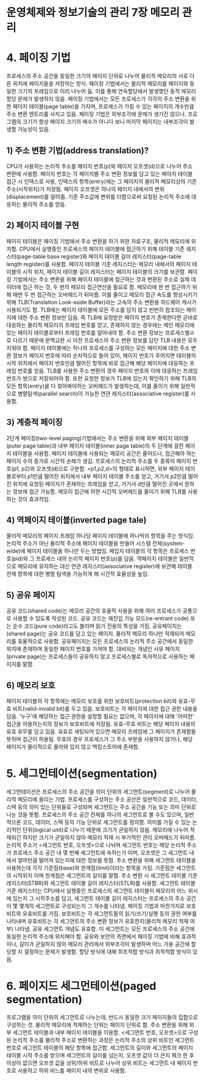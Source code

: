 # 운영체제와 정보기술의 관리 7장 메모리 관리

# 4. 페이징 기법
프로세스의 주소 공간을 동일한 크기의 페이지 단위로 나누어 물리적 메모리의 서로 다른 위치에 페이지들을 저장하는 방식.
페이징 기법에서는 물리적 메모리를 페이지와 동일한 크기의 프레임으로 미리 나누어 둠. 이를 통해 연속할당에서 발생했던 동적 메모리 할당 문제가 발생하지 않음.
페이징 기법에서는 모든 프로세스가 각각의 주소 변환을 위한 페이지 테이블(page table)을 가지며, 프로세스가 가질 수 있는 페이지의 개수만큼 주소 변환 엔트리를 사지고 있음.
페이징 기법은 외부조각에 문제가 생기진 않으나, 프로그램의 크기가 항상 페이지 크기의 배수가 아니다 보니 마지막 페이지는 내부조각이 발생할 가능성이 있음.

## 1) 주소 변환 기법(address translation)?
CPU가 사용하는 논리적 주소를 페이지 번호(p)와 페이지 오프셋(d)으로 나누어 주소 변환에 사용함.
페이지 번호는 각 페이지별 주소 변환 정보를 담고 있는 페이지 테이블 접근 시 인덱스로 사용, 인텍스의 항목(entry)에는 그 페이지의 물리적 메모리상의 기준주소(시작위치)가 저장됨.
페이지 오프셋은 하나의 페이지 내에서의 변위(displacement)를 알려줌. 기준 주소값에 변위를 더함으로써 요청된 논리적 주소에 대응하는 물리적 주소를 얻음.

## 2) 페이지 테이블 구현
페이지 테이블은 페이징 기법에서 주소 변환을 하기 위한 자료구조, 물리적 메모리에 위치함.
CPU에서 실행중인 프로세스의 페이지 테이블에 접근하기 위해 테이블 기준 레지스터(page-table base register)와 페이지 테이블 길이 레지스터(page-table length register)를 사용함. 페이지 테이블 기준 레지스터는 메모리 내에서의 페이지 테이블의 시작 위치, 페이지 테이블 길이 레지스터는 페이지 테이블의 크기를 보관함.
페이징 기법에서는 주소 변환을 위해 페이지 테이블에 접근하는 것과 변환된 주소로 실제 데이터에 접근 하는 것, 두 번의 메모리 접근연산을 필요로 함. 메모리에 한 번 접근하기 위해 매번 두 번 접근하는 오버헤드가 뒤따름. 이를 줄이고 메모리 접근 속도를 향상시키기 위해 TLB(Translation Look-aside Buffer)라는 고속의 주소 변환용 하드웨어 캐시가 사용되기도 함.
TLB에는 페이지 테이블에 모든 주소를 담지 않고 빈번히 참조되는 페이지에 대한 주소 변환 정보만 담음.
즉 TLB에 요청받은 페이지 번호가 존재한다면 곧바로 대응하는 물리적 메모리의 프레임 번호를 얻고, 존재하지 않는 경우에는 메인 메모리에 있는 페이지 테이블로부터 프레임 번호를 알아내야 함.
주소 변환 정보는 프로세스별ㄹ로 다르기 때문에 문맥교환 시 이전 프로세스의 주소 변환 정보를 담던 TLB 내용은 모두 지워야 함.
페이지 테이블에는 하나의 프로세스를 구성하는 모든 페이지에 대한 주소 변환 정보가 페이지 번호에 따라 순차적으로 들어 있어, 페이지 번호가 주어지면 테이블의 시작 위치에서 페이지 번호만큼 떨어진 항목에 바로 접근해 해당 페이지에 대응하는 프레임 번호를 얻음.
TLB를 사용한 주소 변환의 경우 페이지 번호와 이에 대응하는 프레임 번호가 쌍으로 저장되어야 함. 또한 요청한 정보가 TLB에 있는지 확인하기 위해 TLB의 모든 항목(entry)을 다 찾아봐야하는 오버헤드가 발생하는데, 이를 줄이기 위해 일반적으로 병렬탐색(parallel search)이 가능한 연관 레지스터(associative register)를 사용함.

## 3) 계층적 페이징
2단계 페이징(two-level paging)기법에서는 주소 변환을 위해 외부 페이지 테이블(puter page table)과 내부 페이지 테이블(inner page table)의 두 단계에 걸친 페이지 테이블을 사용함.
페이지 테이블에 사용되는 메모리 공간은 줄어드나, 접근해야 하는 페이지 수의 증가로 시간적 손해가 생김.
프로세스의 논리적 주소를 두 종류의 페이지 번호(p1, p2)와 오프셋(d)으로 구분함. <p1,p2,d>의 형태로 표시하면, 외부 페이지 테이블로부터 p1만큼 떨어진 위치에서 내부 페이지 테이블 주소를 얻고, 거기서 p2만큼 떨어진 위치에 요청된 페이지가 존재하는 프레임을 얻고, 거기서 d만큼 떨어진 곳에서 원하는 정보에 접근 가능함.
메모리 접근에 의한 시간적 오버헤드를 줄이기 위해 TLB를 사용하는 것이 효과적임.

## 4) 역페이지 테이블(inverted page tale)
물리적 메모리의 페이지 프레임 하나당 페이지 테이블에 하나씩의 항목을 주는 방식임. 논리적 주소가 아닌 물리적 주소에 페이지 테이블을 만들어 시스템 전체(system-wide)에 페이지 테이블을 하나만 두는 방법임. 페입지 테이블의 각 항목은 프로세스 번호(pid)와 그 프로세스 내의 논리적 페이지 번호(p)를 담음.
역페이지 테이블은 일반적으로 메모리에 유지하는 대신 연관 레지스터(associative register)에 보관해 테이블 전체 항목에 대한 병렬 탐색을 가능하게 해 시간적 효율성을 높임.

## 5) 공유 페이지
공유 코드(shared code)는 메모리 공간의 효율적 사용을 위해 여러 프로세스가 공통으로 사용할 수 있도록 작성된 코드. 공유 코드는 재진입 가능 모드(re-entrant code) 또는 순수 코드(pure code)라고도 불리며 읽기 전용의 특성을 가짐. 
공유페이지는(shared page)는 공유 코드를 담고 있는 페이지. 물리적 메모리 하나만 적재되어 메모리를 효율적으로 사용함. 공유페이지는 모든 프로세스의 논리적 주소 공간에서 동일한 위치에 존재하며 동일한 페이지 번호를 가져야 함.
대비되는 개념인 사유 페이지(private page)는 프로세스들이 공유하지 않고 프로세스별로 독자적으로 사용하는 페이지를 말함.

## 6) 메모리 보호
페이지 테이블의 각 항목에는 메모리 보호를 위한 보호비트(protection bit)와 유효-무효 비트(valid-invalid bit)를 두고 있음.
보호비트는 각 페이지에 대한 접근 권한 내용을 담음. '누구'에 해당하는 접근 권한을 설정할 필요는 없으며, 각 페이지에 대해 '어떠한' 접근을 어용하는지의 정보가 보호비트에 저장됨.
유효-무효 비트는 해당 페이지 내용의 유효 유무를 담고 있음. 유효로 세팅되어 있으면 메모리 프레임에 그 페이지가 존재함들 뜻하며 접근이 허용됨. 무효의 경우 프로세스가 그 주소 부분을 사용하지 않거나, 해당 페이지가 물리적으로 올라와 있지 않고 백킹스토어에 존재함.

# 5. 세그먼테이션(segmentation)
세그먼테이션은 프로세스의 주소 공간을 의미 단위의 세그먼트(segment)로 나누어 물리적 메모리에 올리는 기법.
프로세스를 구성하는 주소 공산은 일반적으로 코드, 데이터, 스택 등의 의미 있는 단위들로 구성되며 세그먼트는 주소 공간을 기능 또는 의미 단위로 나눈 것을 뜻함. 프로세스의 주소 공간 전체를 하나의 세그먼트로 볼 수도 있으며, 일반적으론 코드, 데이터, 스택 등의 기능 단위로 세그먼트를 정의함.
의미를 가질 수 있는 논리적인 단위(logical unit)로 나누기 때문에 크기가 균일하지 않음.
메모리에 나누어 적재되긴 하지만 크기가 균일하지 않아 메모리 적재 시 부가적인 관리 오버헤드가 뒤따름.
논리적 주소가 <세그먼트 번호, 오프셋>으로 나뉘며 세그먼트 번호는 해당 논리적 주소가 프로세스 주소 공간 내 몇 번째 세그먼트에 속하는가 이며, 오프셋은 그 세그먼트 내에서 얼마만큼 떨어져 있는지에 대한 정보를 뜻함.
주소 변환을 위해 세그먼트 테이블을 사용하는데 각각 기준점(base)와 한계점(limit)이라는 항목을 가짐. 기준점은 세그먼트의 시작위치 이며 한계점은 세그먼트의 길이를 말함. 
주소 변환 시 세그먼트 테이블 기준 레지스터(STBR)와 세그먼트 테이블 길이 레지스터(STLR)를 사용함. 세그먼트 테이블 기준 레지스터는 CPU에서 실행중인 프로세스의 세그먼트 테이블이 메모리의 어느 위시에 있는지 그 시작주소를 담고, 세그먼트 테이블 길이 레지스터는 프로세스의 주소 공간이 몇 몇개의 세그먼트로 구성되는지 그 개수를 나타냄.
페이징 기법과 마찬가지로 보호비트와 유효비트를 가짐. 보호비트는 각 세그먼트들의 읽기/쓰기/실행 등의 권한 여부를 나타내며 유효비트는 각 세그먼트의 주소 변환 정보가 유효한지(물리적 메모리 적재 여부) 나타냄.
공유 세그먼트 개념도 유효함. 이 세그먼트는 모든 프로세스의 주소 공간에 동일한 논리적 주소에 위치해야 함.
공유와 보안의 측면에서 페이징 기법에 비해 효과적이나, 길이가 균일하지 않아 메모리 관리에서 외부조각이 발생하며 어느 가용 공간에 할당할 지 결정하는 문제가 발생함. 할당 방식에 대해 최초적합 방식과 최적적합 방식이 있음.

# 6. 페이지드 세그먼테이션(paged segmentation)
프로그램을 의미 단위의 세그먼트로 나누는데, 반드시 동일한 크기 페이지들의 집합으로 구성하는 것. 물리적 메모리에 적재하는 단위는 페이지 단위로 함.
주소 변환을 위해 외부 세그먼트 테이블과 내부 페이지 테이블을 이용함.
<세그먼트 번호, 오프셋>으로 구성된 논리적 주소를 물리적 주소로 변환하는 과정은 논리적 주소의 상위 비트인 세그먼트 번호로 세그먼트 테이블의 해당 항목에 접근함. 세그먼트의 길이와 세그먼트의 페이지 테이블 시작 주소를 받으며 세그먼트의 길이를 넘는지, 오프셋 값이 더 큰지 체크 한 후 이상이 없으면 오프셋 값을 상위/하위 비트로 나누어 상위 비트는 세그먼트 내 페이지 번호로 사용하고 하위 비느틑 페이지 내의 변위로 사용함.

